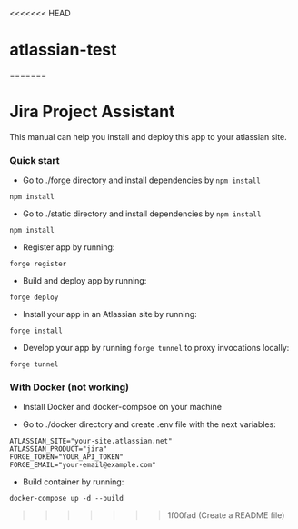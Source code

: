 <<<<<<< HEAD
# atlassian-test
=======
# Jira Project Assistant #

This manual can help you install and deploy this app to your atlassian site.

### Quick start

* Go to ./forge directory and install dependencies by `npm install`

```
npm install
```

* Go to ./static directory and install dependencies by `npm install`

```
npm install
```

* Register app by running:

```
forge register
```

* Build and deploy app by running:

```
forge deploy
```

* Install your app in an Atlassian site by running:

```
forge install
```

* Develop your app by running `forge tunnel` to proxy invocations locally:

```
forge tunnel
```


### With Docker (not working)

* Install Docker and docker-compsoe on your machine

* Go to ./docker directory and create .env file with the next variables:

```
ATLASSIAN_SITE="your-site.atlassian.net"
ATLASSIAN_PRODUCT="jira"
FORGE_TOKEN="YOUR_API_TOKEN"
FORGE_EMAIL="your-email@example.com"
```

* Build container by running:

```
docker-compose up -d --build
```
>>>>>>> 1f00fad (Create a README file)
